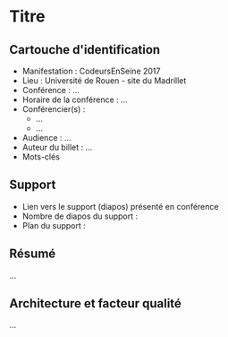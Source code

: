 # Titre

## Cartouche d'identification

 - Manifestation : CodeursEnSeine 2017
 - Lieu : Université de Rouen - site du Madrillet
 - Conférence : ...
 - Horaire de la conférence : ...
 - Conférencier(s) :
   - ...
   - ...
 - Audience : ...
 - Auteur du billet : ...
 - Mots-clés

## Support
 - Lien vers le support (diapos) présenté en conférence
 - Nombre de diapos du support :
 - Plan du support :

## Résumé
...

## Architecture et facteur qualité
...
